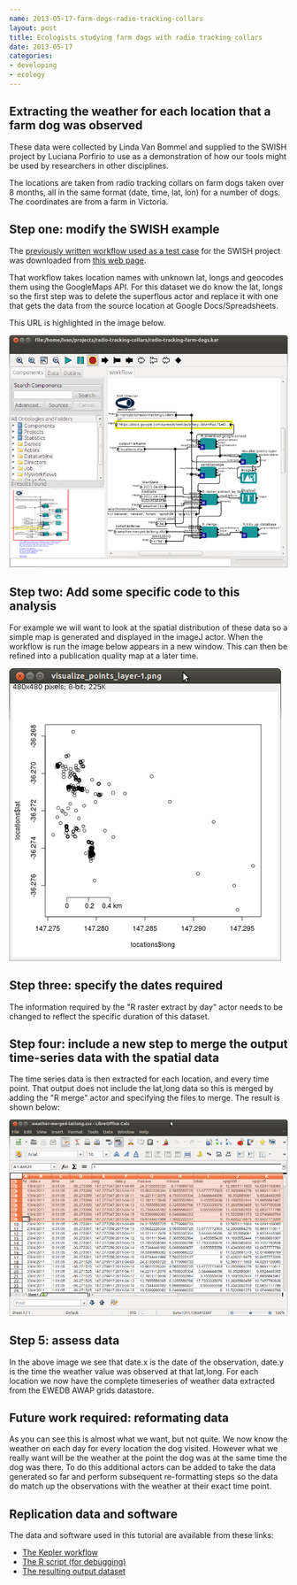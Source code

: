 ```yaml
---
name: 2013-05-17-farm-dogs-radio-tracking-collars
layout: post
title: Ecologists studying farm dogs with radio tracking collars
date: 2013-05-17
categories: 
- developing
- ecology
---
```


## Extracting the weather for each location that a farm dog was observed
These data were collected by Linda Van Bommel and supplied
to the SWISH project by Luciana Porfirio to use as a demonstration of how our tools might be used by researchers in other disciplines. 

The locations are
taken from radio tracking collars on farm dogs taken over 8 months,
all in the same format (date, time, lat, lon) for a number of
dogs. The coordinates are from a farm in Victoria.

## Step one: modify the SWISH example
The [previously written workflow used as a test case](/2013/05/extract-awap-data-4-locations/) for the SWISH project was downloaded from [this web page](/tools/ExtractAWAPdata4locations/extract-awap.html).

That workflow takes location names with unknown lat, longs and geocodes them using the GoogleMaps API.  For this dataset we do know the lat, longs so the first step was to delete the superflous actor and replace it with one that gets the data from the source location at Google Docs/Spreadsheets.

This URL is highlighted in the image below.

![farm-dogs-sws.png](/images/farm-dogs-sws.png)
    
## Step two: Add some specific code to this analysis
For example we will want to look at the spatial distribution of these data so a simple map is generated and displayed in the imageJ actor.  When the workflow is run the image below appears in a new window.  This can then be refined into a publication quality map at a later time.

![farm-dogs-map.png](/images/farm-dogs-map.png)
    
## Step three: specify the dates required
The information required by the "R raster extract by day" actor needs to be changed to reflect the specific duration of this dataset.

## Step four: include a new step to merge the output time-series data with the spatial data 
The time series data is then extracted for each location, and every time point.  That output does not include the lat,long data so this is merged by adding the "R merge" actor and specifying the files to merge.  The result is shown below: 

![farm-dogs-data.png](/images/farm-dogs-data.png)

## Step 5: assess data 
In the above image we see that date.x is the date of the observation, date.y is the time the weather value was observed at that lat,long.  For each location we now have the complete timeseries of weather data extracted from the EWEDB AWAP grids datastore. 

## Future work required: reformating data 
As you can see this is almost what we want, but not quite.  We now know the weather on each day for every location the dog visited. However what we really want will be the weather at the point the dog was at the same time the dog was there.  To do this additional actors can be added to take the data generated so far and perform subsequent re-formatting steps so the data do match up the observations with the weather at their exact time point.

## Replication data and software
The data and software used in this tutorial are available from these links:

- [The Kepler workflow](/farmdogs/radio-tracking-farm-dogs.kar)
- [The R script (for debugging)](/farmdogs/radio-tracking-farm-dogs.kar)
- [The resulting output dataset](/farmdogs/weather-merged-latlong.csv)
